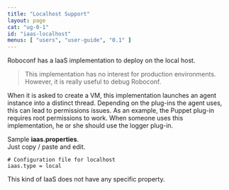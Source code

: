 ```yaml
---
title: "Localhost Support"
layout: page
cat: "ug-0-1"
id: "iaas-localhost"
menus: [ "users", "user-guide", "0.1" ]
---
```


Roboconf has a IaaS implementation to deploy on the local host.    

> This implementation has no interest for production environments.  
> However, it is really useful to debug Roboconf.

When it is asked to create a VM, this implementation launches an agent instance into
a distinct thread. Depending on the plug-ins the agent uses, this can lead to permissions issues.
As an example, the Puppet plug-in requires root permissions to work. When someone uses this
implementation, he or she should use the logger plug-in.  

Sample **iaas.properties**.  
Just copy / paste and edit.

``` properties
# Configuration file for localhost
iaas.type = local 
```

This kind of IaaS does not have any specific property.
